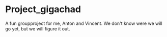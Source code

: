 # Project_gigachad
A fun groupproject for me, Anton and Vincent. We don't know were we will go yet, but we will figure it out.

